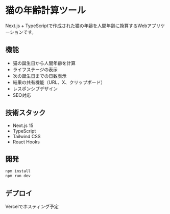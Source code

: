 # 猫の年齢計算ツール

Next.js + TypeScriptで作成された猫の年齢を人間年齢に換算するWebアプリケーションです。

## 機能

- 猫の誕生日から人間年齢を計算
- ライフステージの表示
- 次の誕生日までの日数表示
- 結果の共有機能（URL、X、クリップボード）
- レスポンシブデザイン
- SEO対応

## 技術スタック

- Next.js 15
- TypeScript
- Tailwind CSS
- React Hooks

## 開発

```bash
npm install
npm run dev
```

## デプロイ

Vercelでホスティング予定